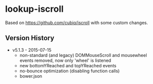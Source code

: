 lookup-iscroll
========

Based on https://github.com/cubiq/iscroll with some custom changes.

Version History
---------------

+ v5.1.3 - 2015-07-15
  + non-standard (and legacy) DOMMouseScroll and mousewheel events removed, now only 'wheel' is listened
  + new bottomYReached and topYReached events
  + no-bounce optimization (disabling function calls)
  + bower.json